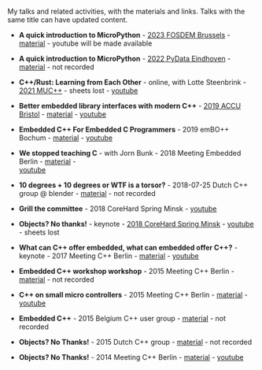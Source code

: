 My talks and related activities, with the materials and links.
Talks with the same title can have updated content.

* **A quick introduction to MicroPython** -
  [2023 FOSDEM Brussels](https://fosdem.org/2023/schedule/event/python_micropython_intro/) -
  [material](./2023-02-05-fosdem--a-quick-introduction-to-micropython) -
  youtube will be made available

* **A quick introduction to MicroPython** -
  [2022 PyData Eindhoven](https://www.meetup.com/pydata-eindhoven/events/288643458) -
  [material](./2022-11-25-pydata-eindhoven--a-quick-introduction-to-micropython) -
  not recorded
  
* **C++/Rust: Learning from Each Other** -
  online, with Lotte Steenbrink -
  [2021 MUC++](https://www.meetup.com/mucplusplus/events/281231257/) -
  sheets lost -
  [youtube](https://www.youtube.com/watch?v=0SHkxoCWfXU)
  
* **Better embedded library interfaces with modern C++** -
  [2019 ACCU Bristol](https://accu.org/video/spring-2019-day-2/ooijen/) -
  [material](./2019-accu--embedded-interfacing-with-cpp) - 
  [youtube](https://www.youtube.com/watch?v=ArRuPzN7JXs) 
   
* **Embedded C++ For Embedded C Programmers** -
  2019 emBO++ Bochum -
  [material](./2019-embo-bochum--embedded-cpp-for-embedded-c-programmers) -
  [youtube](https://youtube.com/watch?v=jbeyQe6RVo8)
  
* **We stopped teaching C** -
  with Jorn Bunk -
  2018 Meeting Embedded Berlin -
  [material](./2018-meeting-embedded-berlin--we-stopped-teaching-c) -  
  [youtube](https://www.youtube.com/watch?v=VZUTJ2UNXxI)
   
* **10 degrees + 10 degrees or WTF is a torsor?** -
   2018-07-25 Dutch C++ group @ blender -
   [material](./2019-07-25-dutch-cpp-group--10-degrees-plus-10-degrees) -
   not recorded
   
* **Grill the committee** -
  2018 CoreHard Spring Minsk -
  [youtube](https://www.youtube.com/watch?v=OY_mS2e4XTk)
   
* **Objects? No thanks!** -
  keynote -
  [2018 CoreHard Spring Minsk](https://corehard.io/reports/2018-spring/oijen/190) -
  [youtube](https://www.youtube.com/watch?v=GcfqHT4RtWc) -
  sheets lost
   
* **What can C++ offer embedded, what can embedded offer C++?** -
  keynote -
  2017 Meeting C++ Berlin -
  [material](./2017-meeting-cpp-berlin--embedded-and-cpp) -
  [youtube](https://www.youtube.com/watch?v=mNPfsUZb3vs)
   
* **Embedded C++ workshop workshop** -
  2015 Meeting C++ Berlin -
  [material](./2015-meeting-cpp-berlin--embedded-cpp-workshop) -
  not recorded
  
* **C++ on small micro controllers** -
  2015 Meeting C++ Berlin -
  [material](./2015-meeting-cpp-berlin-talk--cpp-on-small-microcontrollers) -
  [youtube](https://www.youtube.com/watch?v=07d5g7Ykgas)   
  
* **Embedded C++** -
   2015 Belgium C++ user group -
   [material](./2015-belgium-cpp-user-group--embedded-cpp) -
   not recorded
  
* **Objects? No Thanks!** -
  2015 Dutch C++ group -
  [material](./2015-09-dutch-cpp-group--objects-no-thanks) -
  not recorded
  
* **Objects? No Thanks!** -
  2014 Meeting C++ Berlin -
  [material](./2014-meeting-cpp-berlin--objects-no-thanks) -
  [youtube](https://www.youtube.com/watch?v=k8sRQMx2qUw)
  


